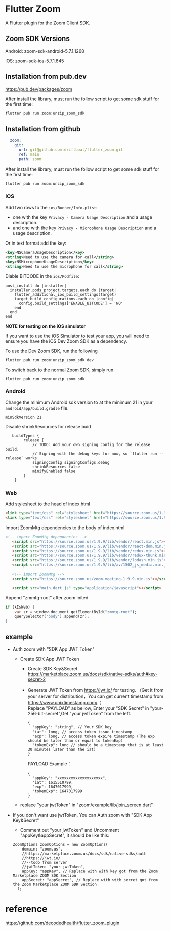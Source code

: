 # Flutter Zoom
A Flutter plugin for the Zoom Client SDK.

## Zoom SDK Versions

Android: zoom-sdk-android-5.7.1.1268
 
iOS: zoom-sdk-ios-5.7.1.645

## Installation from pub.dev
https://pub.dev/packages/zoom

After install the library, must run the follow script to get some sdk stuff for the first time:
```shell script
flutter pub run zoom:unzip_zoom_sdk
```
## Installation from github

```yaml
  zoom:
    git:
      url: git@github.com:driftboat/flutter_zoom.git
      ref: main
      path: zoom
```
After install the library, must run the follow script to get some sdk stuff for the first time:
```shell script
flutter pub run zoom:unzip_zoom_sdk
```

### iOS

Add two rows to the `ios/Runner/Info.plist`:

- one with the key `Privacy - Camera Usage Description` and a usage description.
- and one with the key `Privacy - Microphone Usage Description` and a usage description.

Or in text format add the key:

```xml
<key>NSCameraUsageDescription</key>
<string>Need to use the camera for call</string>
<key>NSMicrophoneUsageDescription</key>
<string>Need to use the microphone for call</string>
```


Diable BITCODE in the `ios/Podfile`:

```
post_install do |installer|
  installer.pods_project.targets.each do |target|
    flutter_additional_ios_build_settings(target)
    target.build_configurations.each do |config|
      config.build_settings['ENABLE_BITCODE'] = 'NO'
    end
  end
end
```

**NOTE for testing on the iOS simulator**

If you want to use the iOS Simulator to test your app, you will need to ensure you have the iOS Dev Zoom SDK as a dependency. 

To use the Dev Zoom SDK, run the following
```shell script
flutter pub run zoom:unzip_zoom_sdk dev
```
    
To switch back to the normal Zoom SDK, simply run

```shell script
flutter pub run zoom:unzip_zoom_sdk
```

### Android

Change the minimum Android sdk version to at the minimum 21 in your `android/app/build.gradle` file.

```
minSdkVersion 21
```

Disable shrinkResources for release buid
```
   buildTypes {
        release {
            // TODO: Add your own signing config for the release build.
            // Signing with the debug keys for now, so `flutter run --release` works.
            signingConfig signingConfigs.debug
            shrinkResources false 
            minifyEnabled false
        }
    }
```

### Web

Add stylesheet to the head of index.html
```html
<link type="text/css" rel="stylesheet" href="https://source.zoom.us/1.9.9/css/bootstrap.css" />
<link type="text/css" rel="stylesheet" href="https://source.zoom.us/1.9.9/css/react-select.css" />
```
Import ZoomMtg dependencies to the body of index.html
```html
<!-- import ZoomMtg dependencies -->
   <script src="https://source.zoom.us/1.9.9/lib/vendor/react.min.js"></script>
   <script src="https://source.zoom.us/1.9.9/lib/vendor/react-dom.min.js"></script>
   <script src="https://source.zoom.us/1.9.9/lib/vendor/redux.min.js"></script>
   <script src="https://source.zoom.us/1.9.9/lib/vendor/redux-thunk.min.js"></script>
   <script src="https://source.zoom.us/1.9.9/lib/vendor/lodash.min.js"></script>
   <script src="https://source.zoom.us/1.9.9/lib/av/1502_js_media.min.js"></script>

   <!-- import ZoomMtg -->
   <script src="https://source.zoom.us/zoom-meeting-1.9.9.min.js"></script>

   <script src="main.dart.js" type="application/javascript"></script>
```
Append "zmmtg-root" after zoom inited 
```dart
if (kIsWeb) {
    var zr = window.document.getElementById("zmmtg-root");
    querySelector('body').append(zr);
}
```

## example
- Auth zoom with "SDK App JWT Token"
  - Create SDK App JWT Token
    - Create SDK Key&Secret https://marketplace.zoom.us/docs/sdk/native-sdks/auth#key-secret-2
    - Generate JWT Token from https://jwt.io/ for testing. （Get it from your server for distribution，You can get current timestamp from https://www.unixtimestamp.com/. ）   
      Replace "PAYLOAD" as bellow, Enter your "SDK Secret" in "your-256-bit-secret",Get  "your jwtToken" from the left. 
      
      ```
      {
        "appKey": "string", // Your SDK key
        "iat": long, // access token issue timestamp
        "exp": long, // access token expire timestamp (The exp should be later than or equal to tokenExp)
        "tokenExp": long // should be a timestamp that is at least 30 minutes later than the iat)
      }
      ```
      PAYLOAD Example：  
      ```
      {
        "appKey": "xxxxxxxxxxxxxxxxxxxx", 
        "iat": 1615510799, 
        "exp": 1647017999, 
        "tokenExp": 1647017999 
      }
      ```
  -  replace "your jwtToken" in "zoom/example/lib/join_screen.dart"
  
- If you don't want use jwtToken, You can Auth zoom with "SDK App Key&Secret"
  - Comment out "your jwtToken" and Uncomment "appKey&appSecret", it should be like this:  
  ```
  ZoomOptions zoomOptions = new ZoomOptions(
      domain: "zoom.us",
      //https://marketplace.zoom.us/docs/sdk/native-sdks/auth
      //https://jwt.io/
      //--todo from server
      //jwtToken: "your jwtToken",
      appKey: "appKey", // Replace with with key got from the Zoom Marketplace ZOOM SDK Section
      appSecret: "appSecret", // Replace with with secret got from the Zoom Marketplace ZOOM SDK Section
    );
  ```
      



# reference
https://github.com/decodedhealth/flutter_zoom_plugin

